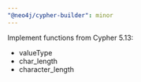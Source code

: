 ```yaml
---
"@neo4j/cypher-builder": minor
---
```


Implement functions from Cypher 5.13:

-   valueType
-   char_length
-   character_length
